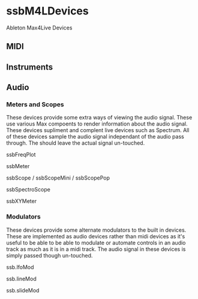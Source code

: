 # ssbM4LDevices

Ableton Max4Live Devices

## MIDI

## Instruments

## Audio

### Meters and Scopes

These devices provide some extra ways of viewing the audio signal. These use various Max compoents 
to render information about the audio signal. These devices supliment and complent live devices such
as Spectrum. All of these devices sample the audio signal independant of the audio pass through.
The should leave the actual signal un-touched.

ssbFreqPlot

ssbMeter

ssbScope / ssbScopeMini / ssbScopePop

ssbSpectroScope

ssbXYMeter

### Modulators

These devices provide some alternate modulators to the built in devices. These are implemented as
audio devices rather than midi devices as it's useful to be able to be able to modulate or automate
controls in an audio track as much as it is in a midi track. The audio signal in these devices is 
simply passed though un-touched.

ssb.lfoMod

ssb.lineMod

ssb.slideMod

